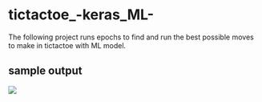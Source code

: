 # tictactoe_-keras_ML-
The following project runs epochs to find and run the best possible moves to make in tictactoe with ML model.
## sample output
![](HarshaLokesh/tictactoe_-keras_ML-/pic1.png)
